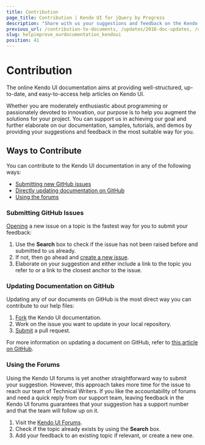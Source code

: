 ```yaml
---
title: Contribution
page_title: Contribution | Kendo UI for jQuery by Progress
description: "Share with us your suggestions and feedback on the Kendo UI documentation to make it even better."
previous_url: /contribution-to-documents, /updates/2016-doc-updates, /updates/2017-doc-updates, /updates/contribution-to-documents, /backwards-compatibility/contribution-to-documents
slug: helpimprove_ourdocumentation_kendoui
position: 41
---
```


# Contribution

The online Kendo UI documentation aims at providing well-structured, up-to-date, and easy-to-access help articles on Kendo UI.

Whether you are moderately enthusiastic about programming or passionately devoted to innovation, our purpose is to help you augment the solutions for your project. You can support us in achieving our goal and further elaborate on our documentation, samples, tutorials, and demos by providing your suggestions and feedback in the most suitable way for you.

## Ways to Contribute

You can contribute to the Kendo UI documentation in any of the following ways:

* [Submitting new GitHub issues](#submitting-github-issues)
* [Directly updating documentation on GitHub](#updating-documentation-on-github)
* [Using the forums](#using-the-forums)

### Submitting GitHub Issues

[Opening](https://github.com/telerik/kendo-ui-core/issues) a new issue on a topic is the fastest way for you to submit your feedback:

1. Use the **Search** box to check if the issue has not been raised before and submitted to us already.
1. If not, then go ahead and [create a new issue](https://help.github.com/articles/creating-an-issue/).
1. Elaborate on your suggestion and either include a link to the topic you refer to or a link to the closest anchor to the issue.

### Updating Documentation on GitHub

Updating any of our documents on GitHub is the most direct way you can contribute to our help files:

1. [Fork](https://help.github.com/articles/fork-a-repo/) the Kendo UI documentation.
1. Work on the issue you want to update in your local repository.
1. [Submit](https://help.github.com/articles/using-pull-requests/) a pull request.

For more information on updating a document on GitHub, refer to [this article on GitHub](https://github.com/telerik/kendo-ui-core/tree/master/docs#contributing).

### Using the Forums

Using the Kendo UI forums is yet another straightforward way to submit your suggestion. However, this approach takes more time for the issue to reach our team of Technical Writers. If you like the accountability of forums and need a quick reply from our support team, leaving feedback in the Kendo UI forums guarantees that your suggestion has a support number and that the team will follow up on it.

1. Visit the [Kendo UI Forums](http://www.telerik.com/forums/kendo-ui).
1. Check if the topic already exists by using the **Search** box.
1. Add your feedback to an existing topic if relevant, or create a new one.
